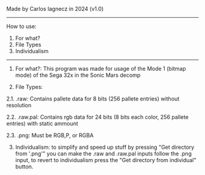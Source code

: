 Made by Carlos Iagnecz in 2024 (v1.0)

-----------------

How to use:

1. For what?
2. File Types
3. Individualism

-----------------

1. For what?:
This program was made for usage of the Mode 1 (bitmap mode) of the Sega 32x in the Sonic Mars decomp

2. File Types:

2.1. .raw:
Contains pallete data for 8 bits (256 pallete entries) without resolution

2.2. .raw.pal:
Contains rgb data for 24 bits (8 bits each color, 256 pallete entries) with static ammount

2.3. .png:
Must be RGB,P, or RGBA

3. Individualism:
to simplify and speed up stuff by pressing "Get directory from '.png'" you can make the .raw and .raw.pal inputs
follow the .png input, to revert to individualism press the "Get directory from individual" button.
